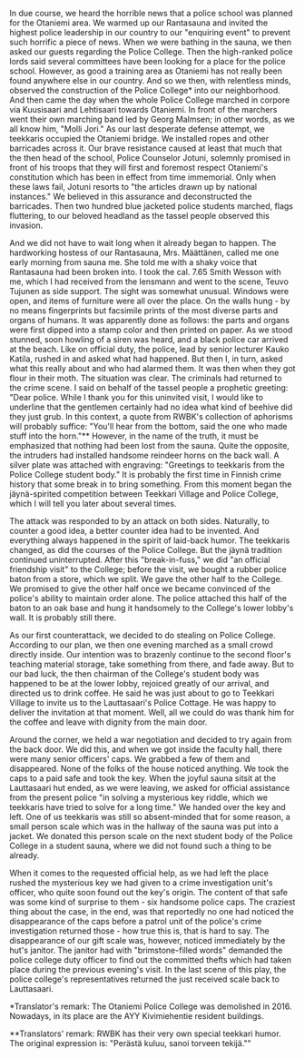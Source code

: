 
In due course, we heard the horrible news that a police school was planned for the Otaniemi area. We warmed up our Rantasauna and invited the highest police leadership in our country to our "enquiring event" to prevent such horrific a piece of news. When we were bathing in the sauna, we then asked our guests regarding the Police College. Then the high-ranked police lords said several committees have been looking for a place for the police school. However, as good a training area as Otaniemi has not really been found anywhere else in our country. And so we then, with relentless minds, observed the construction of the Police College\* into our neighborhood. And then came the day when the whole Police College marched in corpore via Kuusisaari and Lehtisaari towards Otaniemi. In front of the marchers went their own marching band led by Georg Malmsen; in other words, as we all know him, "Molli Jori." As our last desperate defense attempt, we teekkaris occupied the Otaniemi bridge. We installed ropes and other barricades across it.  Our brave resistance caused at least that much that the then head of the school, Police Counselor Jotuni, solemnly promised in front of his troops that they will first and foremost respect Otaniemi's constitution which has been in effect from time immemorial. Only when these laws fail, Jotuni resorts to "the articles drawn up by national instances." We believed in this assurance and deconstructed the barricades. Then two hundred blue jacketed police students marched, flags fluttering, to our beloved headland as the tassel people observed this invasion.

And we did not have to wait long when it already began to happen. The hardworking hostess of our Rantasauna, Mrs. Määttänen, called me one early morning from sauna me. She told me with a shaky voice that Rantasauna had been broken into. I took the cal. 7.65 Smith Wesson with me, which I had received from the lensmann and went to the scene, Teuvo Tujunen as side support. The sight was somewhat unusual. Windows were open, and items of furniture were all over the place. On the walls hung - by no means fingerprints but facsimile prints of the most diverse parts and organs of humans. It was apparently done as follows: the parts and organs were first dipped into a stamp color and then printed on paper. As we stood stunned, soon howling of a siren was heard, and a black police car arrived at the beach. Like on official duty, the police, lead by senior lecturer Kauko Katila, rushed in and asked what had happened. But then I, in turn, asked what this really about and who had alarmed them. It was then when they got flour in their moth. The situation was clear. The criminals had returned to the crime scene. I said on behalf of the tassel people a prophetic greeting: "Dear police. While I thank you for this uninvited visit, I would like to underline that the gentlemen certainly had no idea what kind of beehive did they just grub. In this context, a quote from RWBK's collection of aphorisms will probably suffice: "You'll hear from the bottom, said the one who made stuff into the horn."\*\* However, in the name of the truth, it must be emphasized that nothing had been lost from the sauna. Quite the opposite, the intruders had installed handsome reindeer horns on the back wall. A silver plate was attached with engraving: "Greetings to teekkaris from the Police College student body." It is probably the first time in Finnish crime history that some break in to bring something. From this moment began the jäynä-spirited competition between Teekkari Village and Police College, which I will tell you later about several times.

The attack was responded to by an attack on both sides. Naturally, to counter a good idea, a better counter idea had to be invented. And everything always happened in the spirit of laid-back humor. The teekkaris changed, as did the courses of the Police College. But the jäynä tradition continued uninterrupted. After this "break-in-fuss," we did "an official friendship visit" to the College; before the visit, we bought a rubber police baton from a store, which we split. We gave the other half to the College. We promised to give the other half once we became convinced of the police's ability to maintain order alone. The police attached this half of the baton to an oak base and hung it handsomely to the College's lower lobby's wall. It is probably still there.

As our first counterattack, we decided to do stealing on Police College. According to our plan, we then one evening marched as a small crowd directly inside. Our intention was to brazenly continue to the second floor's teaching material storage, take something from there, and fade away. But to our bad luck, the then chairman of the College's student body was happened to be at the lower lobby, rejoiced greatly of our arrival, and directed us to drink coffee. He said he was just about to go to Teekkari Village to invite us to the Lauttasaari's Police Cottage. He was happy to deliver the invitation at that moment. Well, all we could do was thank him for the coffee and leave with dignity from the main door.

Around the corner, we held a war negotiation and decided to try again from the back door. We did this, and when we got inside the faculty hall, there were many senior officers' caps. We grabbed a few of them and disappeared. None of the folks of the house noticed anything. We took the caps to a paid safe and took the key. When the joyful sauna sitsit at the Lauttasaari hut ended, as we were leaving, we asked for official assistance from the present police "in solving a mysterious key riddle, which we teekkaris have tried to solve for a long time." We handed over the key and left. One of us teekkaris was still so absent-minded that for some reason, a small person scale which was in the hallway of the sauna was put into a jacket. We donated this person scale on the next student body of the Police College in a student sauna, where we did not found such a thing to be already.

When it comes to the requested official help, as we had left the place rushed the mysterious key we had given to a crime investigation unit's officer, who quite soon found out the key's origin. The content of that safe was some kind of surprise to them - six handsome police caps. The craziest thing about the case, in the end, was that reportedly no one had noticed the disappearance of the caps before a patrol unit of the police's crime investigation returned those - how true this is, that is hard to say. The disappearance of our gift scale was, however, noticed immediately by the hut's janitor. The janitor had with "brimstone-filled words" demanded the police college duty officer to find out the committed thefts which had taken place during the previous evening's visit. In the last scene of this play, the police college's representatives returned the just received scale back to Lauttasaari.

\*Translator's remark: The Otaniemi Police College was demolished in 2016. Nowadays, in its place are the AYY Kivimiehentie resident buildings.

\*\*Translators' remark: RWBK has their very own special teekkari humor. The original expression is: "Perästä kuluu, sanoi torveen tekijä.""